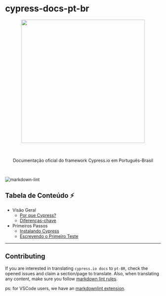 # cypress-docs-pt-br

<div align="center">
  <div>
    <img 
    src="https://cloud.githubusercontent.com/assets/1268976/20607953/d7ae489c-b24a-11e6-9cc4-91c6c74c5e88.png"
    width="400"
    />
  </div>
  <br/>
  <br/>
	</a>
  <p>Documentação oficial do framework Cypress.io em Português-Brasil</p>
</div>
<br/>

![markdown-lint](https://github.com/pedrohyvo/cypress-docs-pt-br/workflows/markdown-lint/badge.svg?branch=master)

## **Tabela de Conteúdo** ⚡

- Visão Geral
    - [Por que Cypress?](pages/overview/why-cypress.md)
    - [Diferenças-chave](pages/overview/key-differences.md)
- Primeiros Passos
    - [Instalando Cypress](pages/getting-started/installing-cypress.md)
    - [Escrevendo o Primeiro Teste](pages/getting-started/writing-your-first-test.md)

----

## Contributing

If you are interested in translating `cypress.io docs` to `pt-BR`, check the opened issues
and claim a section/page to translate. Also, when translating any content, make sure you 
follow [markdown lint rules](https://github.com/DavidAnson/markdownlint).

ps: for VSCode users, we have an [markdownlint extension](https://marketplace.visualstudio.com/items?itemName=DavidAnson.vscode-markdownlint).
